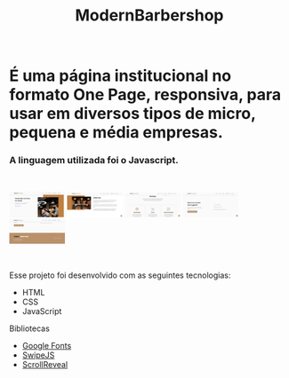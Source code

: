 <div align="center">
  <h1>ModernBarbershop</h1>
</div>

</br>

# É uma página institucional no formato One Page, responsiva, para usar em diversos tipos de micro, pequena e média empresas.

### A linguagem utilizada foi o Javascript.

</br>

<p>
<img src="assets/fotos/IMG_190843.PNG" width="100" />
<img src="assets/fotos/IMG_190844.PNG" width="100" /> 
<img src="assets/fotos/IMG_190845.PNG" width="100" />
<img src="assets/fotos/IMG_190846.PNG" width="100" />
<img src="assets/fotos/IMG_190847.PNG" width="100" />
</p>

</br>

Esse projeto foi desenvolvido com as seguintes tecnologias:

- HTML
- CSS
- JavaScript

Bibliotecas

- [Google Fonts](https://fonts.google.com/)
- [SwipeJS](https://github.com/nolimits4web/Swiper)
- [ScrollReveal](https://scrollrevealjs.org)